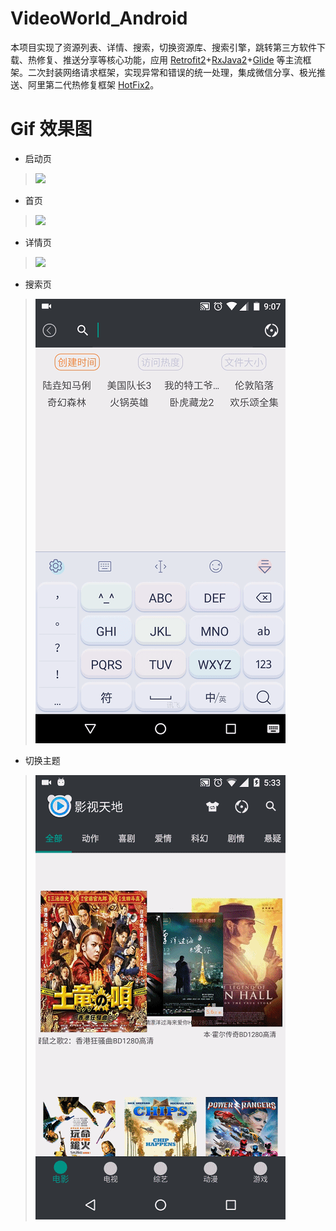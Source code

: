# VideoWorld_Android
本项目实现了资源列表、详情、搜索，切换资源库、搜索引擎，跳转第三方软件下载、热修复、推送分享等核心功能，应用 [Retrofit2][1]+[RxJava2][2]+[Glide][3] 等主流框架。二次封装网络请求框架，实现异常和错误的统一处理，集成微信分享、极光推送、阿里第二代热修复框架 [HotFix2][4]。

# Gif 效果图
 - 启动页
 >![](https://github.com/123lxw123/VideoWorld_Android/blob/master/Gif/2017_06_20_11_26_47_2017620142504.gif) 
 - 首页
 >![](https://github.com/123lxw123/VideoWorld_Android/blob/master/Gif/2017_06_20_17_32_30_2017620175341.gif) 
 - 详情页
  >![](https://github.com/123lxw123/VideoWorld_Android/blob/master/Gif/2017_06_20_17_35_53_2017620175918.gif) 
 - 搜索页
 >![](https://github.com/123lxw123/VideoWorld_Android/blob/master/Gif/2017_06_20_21_07_40_20170620211529.gif)
  - 切换主题
 >![](https://github.com/123lxw123/VideoWorld_Android/blob/master/Gif/2017_06_20_17_33_44_2017620175539.gif)
 
  [1]: https://github.com/square/retrofit
  [2]: https://github.com/ReactiveX/RxJava
  [3]: https://github.com/bumptech/glide
  [4]: http://baichuan.taobao.com/docs/doc.htm?spm=a3c0d.7662649.0.0.v6l6wL&treeId=234&articleId=105456&docType=1
